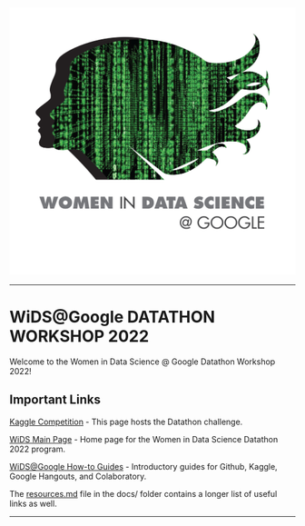 <img src="images/wids-logo.jpg" alt="WiDS" width="600"/>

---

# WiDS@Google DATATHON WORKSHOP 2022

Welcome to the Women in Data Science @ Google Datathon Workshop 2022! 



## Important Links

[Kaggle Competition](https://www.kaggle.com/c/widsdatathon2022) - This page hosts the Datathon challenge.

[WiDS Main Page](https://www.widsconference.org/datathon.html) - Home page for the Women in Data Science Datathon 2022 program.

[WiDS@Google How-to Guides](https://docs.google.com/document/d/1FSg59y6mmsWIUGPE7biOWN5NGGzzIuD-s3gxz9Xqy4w/edit) - Introductory guides for Github, Kaggle, Google Hangouts, and Colaboratory.



The [resources.md](https://github.com/michevan/WIDS-Google/blob/main/docs/resources.md) file in the docs/ folder contains a longer list of useful links as well.


---
